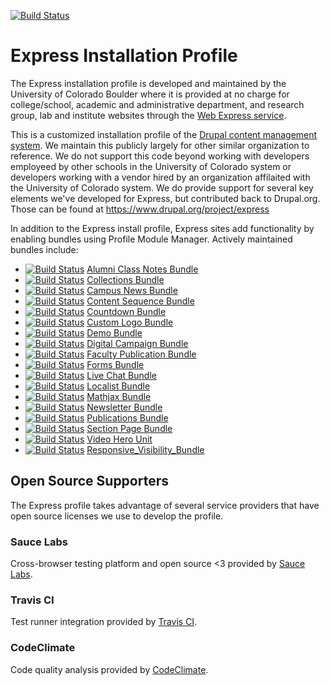[![Build Status](https://travis-ci.org/CuBoulder/express.svg?branch=dev)](https://travis-ci.org/CuBoulder/express)
# Express Installation Profile
The Express installation profile is developed and maintained by the University of Colorado Boulder where it is provided at no charge for college/school, academic and administrative department, and research group, lab and institute websites through the [Web Express service](http://www.colorado.edu/webcentral/).

This is a customized installation profile of the [Drupal content management system](https://www.drupal.org/).  We maintain this publicly largely for other similar organization to reference. We do not support this code beyond working with developers employeed by other schools in the University of Colorado system or developers working with a vendor hired by an organization affilaited with the University of Colorado system. We do provide support for several key elements we've developed for Express, but contributed back to Drupal.org.  Those can be found at https://www.drupal.org/project/express

In addition to the Express install profile, Express sites add functionality by enabling bundles using Profile Module Manager. Actively maintained bundles include:

* [![Build Status](https://travis-ci.org/CuBoulder/cu_alumni_class_notes_bundle.svg?branch=master)](https://travis-ci.org/CuBoulder/cu_alumni_class_notes_bundle) [Alumni Class Notes Bundle](https://github.com/CuBoulder/cu_alumni_class_notes_bundle)
* [![Build Status](https://travis-ci.org/CuBoulder/express_collections_bundle.svg?branch=master)](https://travis-ci.org/CuBoulder/express_collections_bundle) [Collections Bundle](https://github.com/CuBoulder/express_collections_bundle)
* [![Build Status](https://travis-ci.org/CuBoulder/cu_campus_news_bundle.svg?branch=master)](https://travis-ci.org/CuBoulder/cu_campus_news_bundle) [Campus News Bundle](https://github.com/CuBoulder/cu_campus_news_bundle)
* [![Build Status](https://travis-ci.org/CuBoulder/cu_content_sequence_bundle.svg?branch=master)](https://travis-ci.org/CuBoulder/cu_content_sequence_bundle) [Content Sequence Bundle](https://github.com/CuBoulder/cu_content_sequence_bundle)
* [![Build Status](https://travis-ci.org/CuBoulder/cu_countdown_bundle.svg?branch=master)](https://travis-ci.org/CuBoulder/cu_countdown_bundle) [Countdown Bundle](https://github.com/CuBoulder/cu_countdown_bundle)
* [![Build Status](https://travis-ci.org/CuBoulder/cu_custom_logo_bundle.svg?branch=master)](https://travis-ci.org/CuBoulder/cu_custom_logo_bundle) [Custom Logo Bundle](https://github.com/CuBoulder/cu_custom_logo_bundle)
* [![Build Status](https://travis-ci.org/CuBoulder/cu_demo_bundle.svg?branch=master)](https://travis-ci.org/CuBoulder/cu_demo_bundle) [Demo Bundle](https://github.com/CuBoulder/cu_demo_bundle)
* [![Build Status](https://travis-ci.org/CuBoulder/cu_digital_campaign_bundle.svg?branch=master)](https://travis-ci.org/CuBoulder/cu_digital_campaign_bundle) [Digital Campaign Bundle](https://github.com/CuBoulder/cu_digital_campaign_bundle)
* [![Build Status](https://travis-ci.org/CuBoulder/cu_faculty_publication_bundle.svg?branch=master)](https://travis-ci.org/CuBoulder/cu_faculty_publication_bundle) [Faculty Publication Bundle](https://github.com/CuBoulder/cu_faculty_publication_bundle)
* [![Build Status](https://travis-ci.org/CuBoulder/cu_forms_bundle.svg?branch=master)](https://travis-ci.org/CuBoulder/cu_forms_bundle) [Forms Bundle](https://github.com/CuBoulder/cu_forms_bundle)
* [![Build Status](https://travis-ci.org/CuBoulder/cu_livechat_bundle.svg?branch=master)](https://travis-ci.org/CuBoulder/cu_livechat_bundle) [Live Chat Bundle](https://github.com/CuBoulder/cu_livechat_bundle)
* [![Build Status](https://travis-ci.org/CuBoulder/express_localist_bundle.svg?branch=master)](https://travis-ci.org/CuBoulder/express_localist_bundle) [Localist Bundle](https://github.com/CuBoulder/express_localist_bundle)
* [![Build Status](https://travis-ci.org/CuBoulder/express_mathjax_bundle.svg?branch=master)](https://travis-ci.org/CuBoulder/express_mathjax_bundle) [Mathjax Bundle](https://github.com/CuBoulder/express_mathjax_bundle)
* [![Build Status](https://travis-ci.org/CuBoulder/cu_newsletter_bundle.svg?branch=master)](https://travis-ci.org/CuBoulder/cu_newsletter_bundle) [Newsletter Bundle](https://github.com/CuBoulder/cu_newsletter_bundle)
* [![Build Status](https://travis-ci.org/CuBoulder/cu_publications_bundle.svg?branch=master)](https://travis-ci.org/CuBoulder/cu_publications_bundle) [Publications Bundle](https://github.com/CuBoulder/cu_publications_bundle)
* [![Build Status](https://travis-ci.org/CuBoulder/cu_section_page_bundle.svg?branch=master)](https://travis-ci.org/CuBoulder/cu_section_page_bundle) [Section Page Bundle](https://github.com/CuBoulder/cu_section_page_bundle)
* [![Build Status](https://travis-ci.org/CuBoulder/cu_video_hero_unit_bundle.svg?branch=master)](https://travis-ci.org/CuBoulder/cu_video_hero_unit_bundle) [Video Hero Unit](https://github.com/CuBoulder/cu_video_hero_unit_bundle)
* [![Build Status](https://travis-ci.org/CuBoulder/express_responsive_visibility_bundle.svg?branch=master)](https://travis-ci.org/CuBoulder/express_responsive_visibility_bundle) [Responsive_Visibility_Bundle](https://github.com/CuBoulder/express_responsive_visibility_bundle)

## Open Source Supporters

The Express profile takes advantage of several service providers that have open source licenses we use to develop the profile.

### Sauce Labs

Cross-browser testing platform and open source <3 provided by [Sauce Labs](https://saucelabs.com).

### Travis CI

Test runner integration provided by [Travis CI](https://travis-ci.org/).

### CodeClimate

Code quality analysis provided by [CodeClimate](https://codeclimate.com/).

